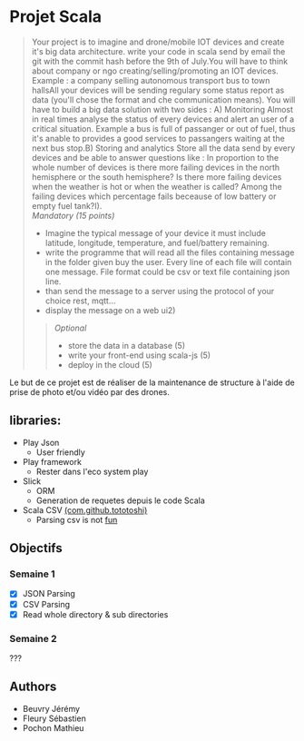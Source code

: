 # Projet Scala

>Your project is to imagine and drone/mobile IOT devices and create it's big data architecture.
   write your code in scala send by email the git with the commit hash before the 9th of July.You will have to think about company or ngo creating/selling/promoting an IOT devices.
   Example : a company selling autonomous transport bus to town hallsAll your devices will be sending regulary some status report as data (you'll chose the format and che communication means).
   You will have to build a big data solution with two sides :
   A) Monitoring
   Almost in real times analyse the status of every devices and alert an user of a critical situation.
   Example a bus is full of passanger or out of fuel, thus it's anable to provides a good services to passangers waiting at the next bus stop.B) Storing and analytics
   Store  all the data send by every devices and be able to answer questions like :
   In proportion to the whole number of devices is there more failing devices in the north hemisphere or the south hemisphere?
   Is there more failing devices when the weather is hot or when the weather is called?
   Among the failing devices which percentage fails beceause of low battery or empty fuel tank?I).  
>   *Mandatory (15 points)*
>   - Imagine the typical message of your device it must include latitude, longitude, temperature, and fuel/battery remaining.
>   - write the programme that will read all the files containing message in the folder given buy the user. Every line of each file will contain one message. File format could be csv or text file containing json line.
>   - than send the message to a server using the protocol of your choice rest, mqtt…
>   - display the message on a web ui2) 
>>*Optional*
>>   - store the data in a database (5)
>>   - write your front-end using scala-js (5)
> >  - deploy in the cloud (5)

Le but de ce projet est de réaliser de la maintenance de structure à l'aide de prise de photo et/ou vidéo par des drones.


## libraries:  
- Play Json
    - User friendly
- Play framework
    - Rester dans l'eco system play
- Slick
    - ORM
    - Generation de requetes depuis le code Scala
- Scala CSV [(com.github.tototoshi)](https://github.com/tototoshi/scala-csv)
    - Parsing csv is not [fun](https://sebsauvage.net/wiki/doku.php?id=csv&fbclid=IwAR2PBtYwuMd9BZO35JTju_qFczLFkD6eOsFQ4kcY0YgsPaOXhJninyEkGqga)


## Objectifs

### Semaine 1
- [X] JSON Parsing
- [X] CSV Parsing
- [X] Read whole directory & sub directories

### Semaine 2
???

## Authors
- Beuvry Jérémy
- Fleury Sébastien
- Pochon Mathieu
